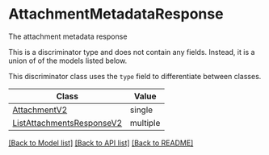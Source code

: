 # AttachmentMetadataResponse

The attachment metadata response

This is a discriminator type and does not contain any fields. Instead, it is a union
of of the models listed below.

This discriminator class uses the `type` field to differentiate between classes.

| Class | Value
| ------------ | -------------
[AttachmentV2](AttachmentV2.md) | single
[ListAttachmentsResponseV2](ListAttachmentsResponseV2.md) | multiple


[[Back to Model list]](../../../README.md#models-v1-link) [[Back to API list]](../../../README.md#apis-v1-link) [[Back to README]](../../../README.md)
